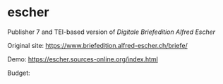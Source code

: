 # escher

Publisher 7 and TEI-based version of *Digitale Briefedition Alfred Escher*

Original site: https://www.briefedition.alfred-escher.ch/briefe/

Demo: https://escher.sources-online.org/index.html

Budget: 
